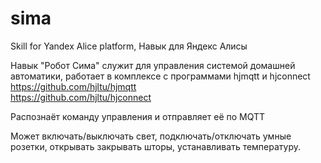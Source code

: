 # sima
Skill for Yandex Alice platform, Навык для Яндекс Алисы

Навык "Робот Сима" служит для управления системой домашней автоматики,
работает в комплексе с программами hjmqtt и hjconnect<br>
https://github.com/hjltu/hjmqtt<br>
https://github.com/hjltu/hjconnect<br>

Распознаёт команду управления и отправляет её по MQTT<br>

Может включать/выключать свет,
подключать/отключать умные розетки,
открывать закрывать шторы,
устанавливать температуру.
